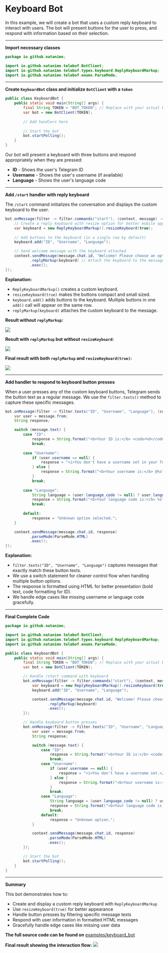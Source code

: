 # Keyboard Bot

In this example, we will create a bot that uses a custom reply keyboard to interact with users. The bot will present buttons for the user to press, and respond with information based on their selection.

---

**Import necessary classes**

```java
package io.github.natanimn;

import io.github.natanimn.telebof.BotClient;
import io.github.natanimn.telebof.types.keyboard.ReplyKeyboardMarkup;
import io.github.natanimn.telebof.enums.ParseMode;
```

---

**Create `KeyboardBot` class and initialize `BotClient` with a `token`**

```java
public class KeyboardBot {
    public static void main(String[] args) {
        final String TOKEN = "BOT_TOKEN"; // Replace with your actual bot token
        var bot = new BotClient(TOKEN);
        
        // Add handlers here
        
        // Start the bot
        bot.startPolling();
    }
}
```

Our bot will present a keyboard with three buttons and respond appropriately when they are pressed:

*   **ID** - Shows the user's Telegram ID
*   **Username** - Shows the user's username (if available)
*   **Language** - Shows the user's language code

---

**Add `/start` handler with reply keyboard**

The `/start` command initializes the conversation and displays the custom keyboard to the user.

```java
bot.onMessage(filter -> filter.commands("start"), (context, message) -> {
    // Create a reply keyboard with resize option for better mobile appearance
    var keyboard = new ReplyKeyboardMarkup().resizeKeyboard(true);
    
    // Add buttons to the keyboard (in a single row by default)
    keyboard.add("ID", "Username", "Language");

    // Send welcome message with the keyboard attached
    context.sendMessage(message.chat.id, "Welcome! Please choose an option:")
           .replyMarkup(keyboard) // Attach the keyboard to the message
           .exec();
});
```

**Explanation:**
- `ReplyKeyboardMarkup()` creates a custom keyboard.
- `resizeKeyboard(true)` makes the buttons compact and small sized.
- `keyboard.add()` adds buttons to the keyboard. Multiple buttons in one `add()` call will appear on the same row.
- `replyMarkup(keyboard)` attaches the custom keyboard to the message.

**Result without `replyMarkup`:**

<img src="/img/k1.png">


**Result with `replyMarkup` but without `resizeKeyboard`:**

<img src="/img/k2.png">


**Final result with both `replyMarkup` and `resizeKeyboard(true)`:**

<img src="/img/k3.png">

---

**Add handler to respond to keyboard button presses**

When a user presses any of the custom keyboard buttons, Telegram sends the button text as a regular message. We use the `filter.texts()` method to capture these specific messages.

```java
bot.onMessage(filter -> filter.texts("ID", "Username", "Language"), (context, message) -> {
    var user = message.from;
    String response;

    switch (message.text) {
        case "ID":
            response = String.format("<b>Your ID is:</b> <code>%d</code>", user.id);
            break;
            
        case "Username":
            if (user.username == null) {
                response = "<i>You don't have a username set in your Telegram profile.</i>";
            } else {
                response = String.format("<b>Your username is:</b> @%s", user.username);
            }
            break;
            
        case "Language":
            String language = (user.language_code != null) ? user.language_code : "not specified";
            response = String.format("<b>Your language code is:</b> %s", language);
            break;
            
        default:
            response = "Unknown option selected.";
    }

    context.sendMessage(message.chat.id, response)
           .parseMode(ParseMode.HTML)
           .exec();
});
```

**Explanation:**

- `filter.texts("ID", "Username", "Language")` captures messages that exactly match these button texts.
- We use a switch statement for cleaner control flow when handling multiple button options.
- The response is formatted using HTML for better presentation (bold text, code formatting for ID).
- We handle edge cases like missing username or language code gracefully.

---

**Final Complete Code**

```java
package io.github.natanimn;

import io.github.natanimn.telebof.BotClient;
import io.github.natanimn.telebof.types.keyboard.ReplyKeyboardMarkup;
import io.github.natanimn.telebof.enums.ParseMode;

public class KeyboardBot {
    public static void main(String[] args) {
        final String TOKEN = "BOT_TOKEN"; // Replace with your actual bot token
        var bot = new BotClient(TOKEN);

        // Handle /start command with keyboard
        bot.onMessage(filter -> filter.commands("start"), (context, message) -> {
            var keyboard = new ReplyKeyboardMarkup().resizeKeyboard(true);
            keyboard.add("ID", "Username", "Language");

            context.sendMessage(message.chat.id, "Welcome! Please choose an option:")
                   .replyMarkup(keyboard)
                   .exec();
        });

        // Handle keyboard button presses
        bot.onMessage(filter -> filter.texts("ID", "Username", "Language"), (context, message) -> {
            var user = message.from;
            String response;

            switch (message.text) {
                case "ID":
                    response = String.format("<b>Your ID is:</b> <code>%d</code>", user.id);
                    break;
                case "Username":
                    if (user.username == null) {
                        response = "<i>You don't have a username set.</i>";
                    } else {
                        response = String.format("<b>Your username is:</b> @%s", user.username);
                    }
                    break;
                case "Language":
                    String language = (user.language_code != null) ? user.language_code : "not specified";
                    response = String.format("<b>Your language code is:</b> %s", language);
                    break;
                default:
                    response = "Unknown option.";
            }

            context.sendMessage(message.chat.id, response)
                   .parseMode(ParseMode.HTML)
                   .exec();
        });

        // Start the bot
        bot.startPolling();
    }
}
```

---

**Summary**

This bot demonstrates how to:

- Create and display a custom reply keyboard with `ReplyKeyboardMarkup`
- Use `resizeKeyboard(true)` for better appearance
- Handle button presses by filtering specific message texts
- Respond with user information in formatted HTML messages
- Gracefully handle edge cases like missing user data

**The full source code can be found on** [examples/keyboard_bot](https://github.com/natanimn/telebof/blob/main/examples/long-polling/src/main/java/io/github/natanimn/KeyboardBot.java)

**Final result showing the interaction flow:**
<img src="/img/k4.png">
